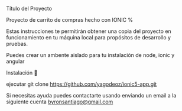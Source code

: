 Título del Proyecto

Proyecto de carrito de compras hecho con IONIC %

Estas instrucciones te permitirán obtener una copia del proyecto en funcionamiento en tu máquina local para propósitos de desarrollo y pruebas.

Puedes crear un ambente aislado para tu instalación de node, ionic y angular

Instalación 🔧

ejecutar git clone https://github.com/yagodeoz/ionic5-app.git

Si necesitas ayuda puedes contactarte usando enviando un email a la siguiente cuenta byronsantiago@gmail.com

